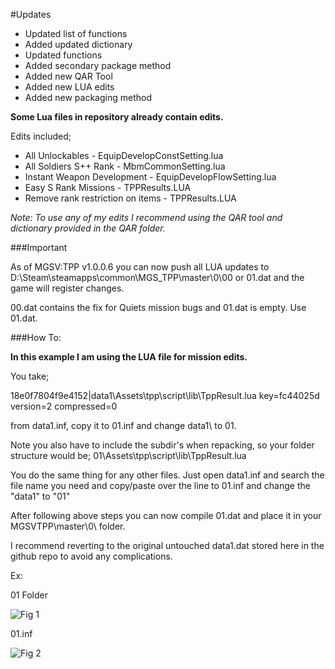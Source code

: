 #Updates

* Updated list of functions
* Added updated dictionary
* Updated functions
* Added secondary package method
* Added new QAR Tool
* Added new LUA edits
* Added new packaging method

**Some Lua files in repository already contain edits.**

Edits included;
* All Unlockables - EquipDevelopConstSetting.lua
* All Soldiers S++ Rank - MbmCommonSetting.lua
* Instant Weapon Development - EquipDevelopFlowSetting.lua
* Easy S Rank Missions - TPPResults.LUA
* Remove rank restriction on items - TPPResults.LUA

*Note: To use any of my edits I recommend using the QAR tool and dictionary provided in the QAR folder.*

###Important

As of MGSV:TPP v1.0.0.6 you can now push all LUA updates to D:\Steam\steamapps\common\MGS_TPP\master\0\00 or 01.dat and the game will register changes.

00.dat contains the fix for Quiets mission bugs and 01.dat is empty. Use 01.dat.

###How To:

**In this example I am using the LUA file for mission edits.**

You take; 

18e0f7804f9e4152|data1\Assets\tpp\script\lib\TppResult.lua key=fc44025d version=2 compressed=0

from data1.inf, copy it to 01.inf and change data1\ to 01\. 

Note you also have to include the subdir's when repacking, so your folder structure would be; 01\Assets\tpp\script\lib\TppResult.lua 

You do the same thing for any other files. Just open data1.inf and search the file name you need and copy/paste over the line to 01.inf and change the "data1\" to "01\"

After following above steps you can now compile 01.dat and place it in your MGSVTPP\master\0\ folder. 

I recommend reverting to the original untouched data1.dat stored here in the github repo to avoid any complications.

Ex:

01 Folder

![Fig 1](http://puu.sh/kbxW1/92c2cefb24.png)

01.inf

![Fig 2](http://puu.sh/kby4t/64454d427e.png)
